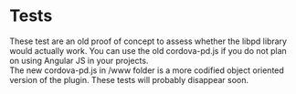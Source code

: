 # Tests

  These test are an old proof of concept to assess whether the libpd library 
would actually work.  You can use the old cordova-pd.js if you do not plan on
using Angular JS in your projects.  
  The new cordova-pd.js in /www folder is a more codified object oriented version
of the plugin.  These tests will probably disappear soon.
